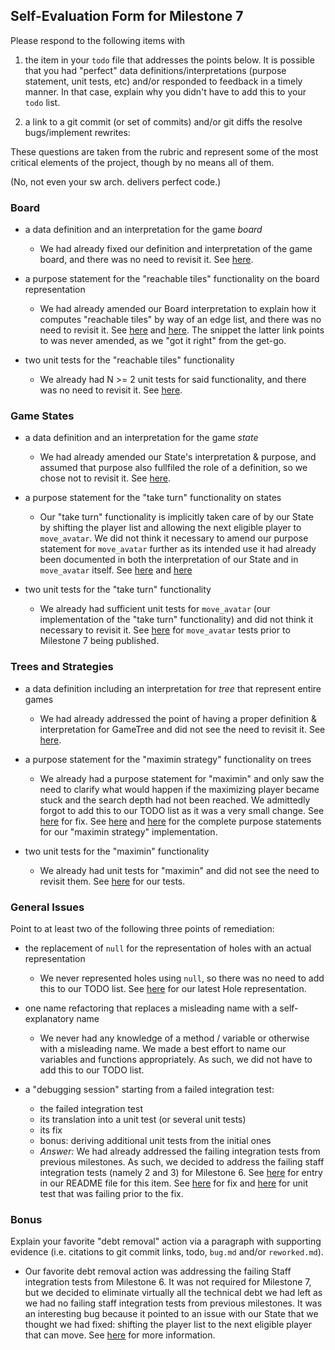 ## Self-Evaluation Form for Milestone 7

Please respond to the following items with

1. the item in your `todo` file that addresses the points below.
    It is possible that you had "perfect" data definitions/interpretations
    (purpose statement, unit tests, etc) and/or responded to feedback in a 
    timely manner. In that case, explain why you didn't have to add this to
    your `todo` list.

2. a link to a git commit (or set of commits) and/or git diffs the resolve
   bugs/implement rewrites: 

These questions are taken from the rubric and represent some of the most
critical elements of the project, though by no means all of them.

(No, not even your sw arch. delivers perfect code.)

### Board

- a data definition and an interpretation for the game _board_
    - We had already fixed our definition and interpretation of the game board, and there was no need to revisit it. See [here](https://github.ccs.neu.edu/CS4500-F20/quintana/commit/3744c1375e3b654b8b854e01b2eeb5e3fe90ea39#diff-a2e5e9a5574dc815c4a99949d621cf78).

- a purpose statement for the "reachable tiles" functionality on the board representation
    - We had already amended our Board interpretation to explain how it computes "reachable tiles" by way of an edge list, and there was no need to revisit it. See [here](https://github.ccs.neu.edu/CS4500-F20/quintana/commit/3744c1375e3b654b8b854e01b2eeb5e3fe90ea39#diff-a2e5e9a5574dc815c4a99949d621cf78R36-R40) and [here](https://github.ccs.neu.edu/CS4500-F20/quintana/blob/3744c1375e3b654b8b854e01b2eeb5e3fe90ea39/Fish/Common/board.py#L396-L409). The snippet the latter link points to was never amended, as we "got it right" from the get-go.

- two unit tests for the "reachable tiles" functionality
    - We already had N >= 2 unit tests for said functionality, and there was no need to revisit it. See [here](https://github.ccs.neu.edu/CS4500-F20/quintana/blob/3744c1375e3b654b8b854e01b2eeb5e3fe90ea39/Fish/Common/tests/board_tests.py#L237-L427).


### Game States 


- a data definition and an interpretation for the game _state_
    - We had already amended our State's interpretation & purpose, and assumed that purpose also fullfiled the role of a definition, so we chose not to revisit it. See [here](https://github.ccs.neu.edu/CS4500-F20/quintana/commit/3744c1375e3b654b8b854e01b2eeb5e3fe90ea39#diff-3c0c742881289081d1c3cfb361c6da0eR22-R44).

- a purpose statement for the "take turn" functionality on states
    - Our "take turn" functionality is implicitly taken care of by our State by shifting the player list and allowing the next eligible player to `move_avatar`. We did not think it necessary to amend our purpose statement for `move_avatar` further as its intended use it had already been documented in both the interpretation of our State and in `move_avatar` itself. See [here](https://github.ccs.neu.edu/CS4500-F20/quintana/commit/3744c1375e3b654b8b854e01b2eeb5e3fe90ea39#diff-3c0c742881289081d1c3cfb361c6da0eR34-R40) and [here](https://github.ccs.neu.edu/CS4500-F20/quintana/commit/d4cfe7e40a62c1aac09f70df53e1d6349f41b63e#diff-8b59c1ced5e1a2b96a91913cb360a99cR239-R242)

- two unit tests for the "take turn" functionality 
    - We already had sufficient unit tests for `move_avatar` (our implementation of the "take turn" functionality) and did not think it necessary to revisit it. See [here](https://github.ccs.neu.edu/CS4500-F20/quintana/blob/52437902b5505416e36fa8af1d242477a6e557f5/Fish/Common/tests/state_tests.py#L279-L514) for `move_avatar` tests prior to Milestone 7 being published. 

### Trees and Strategies


- a data definition including an interpretation for _tree_ that represent entire games
    - We had already addressed the point of having a proper definition & interpretation for GameTree and did not see the need to revisit it. See [here](https://github.ccs.neu.edu/CS4500-F20/quintana/commit/3744c1375e3b654b8b854e01b2eeb5e3fe90ea39#diff-a2b85550c39cc14472cf741196ccb390R10-R19).

- a purpose statement for the "maximin strategy" functionality on trees
    - We already had a purpose statement for "maximin" and only saw the need to clarify what would happen if the maximizing player became stuck and the search depth had not been reached. We admittedly forgot to add this to our TODO list as it was a very small change. See [here](https://github.ccs.neu.edu/CS4500-F20/quintana/commit/61981ac2ec08e44f119f4b0beb25817545bf3c0a#diff-8668b6307021688899b1d56141354730R73-R118) for fix. See [here](https://github.ccs.neu.edu/CS4500-F20/quintana/blob/9981d988be3aa1b66594cae83d8beae39509b2b7/Fish/Player/strategy.py#L105-L119) and [here](https://github.ccs.neu.edu/CS4500-F20/quintana/blob/9981d988be3aa1b66594cae83d8beae39509b2b7/Fish/Player/strategy.py#L69-L78) for the complete purpose statements for our "maximin strategy" implementation.

- two unit tests for the "maximin" functionality 
    - We already had unit tests for "maximin" and did not see the need to revisit them. See [here](https://github.ccs.neu.edu/CS4500-F20/quintana/blob/9981d988be3aa1b66594cae83d8beae39509b2b7/Fish/Player/Other/tests/strategy_tests.py#L196-L285) for our tests.

### General Issues

Point to at least two of the following three points of remediation: 


- the replacement of `null` for the representation of holes with an actual representation 
    - We never represented holes using `null`, so there was no need to add this to our TODO list. See [here](https://github.ccs.neu.edu/CS4500-F20/quintana/blob/master/Fish/Common/hole.py) for our latest Hole representation.

- one name refactoring that replaces a misleading name with a self-explanatory name
    - We never had any knowledge of a method / variable or otherwise with a misleading name. We made a best effort to name our variables and functions appropriately. As such, we did not have to add this to our TODO list.

- a "debugging session" starting from a failed integration test:
  - the failed integration test
  - its translation into a unit test (or several unit tests)
  - its fix
  - bonus: deriving additional unit tests from the initial ones 
  - *Answer:* We had already addressed the failing integration tests from previous milestones. As such, we decided to address the failing staff integration tests (namely 2 and 3) for Milestone 6. See [here](https://github.ccs.neu.edu/CS4500-F20/quintana/blame/9981d988be3aa1b66594cae83d8beae39509b2b7/7/todo.md#L4) for entry in our README file for this item. See [here](https://github.ccs.neu.edu/CS4500-F20/quintana/commit/8640d11096bace47f44a638e6416aa3ad84ec46f#diff-3c0c742881289081d1c3cfb361c6da0eR351-R362) for fix and [here](https://github.ccs.neu.edu/CS4500-F20/quintana/commit/8640d11096bace47f44a638e6416aa3ad84ec46f#diff-8c70528cbfd7d4467390cc3e36673746R826-R870) for unit test that was failing prior to the fix.


### Bonus

Explain your favorite "debt removal" action via a paragraph with
supporting evidence (i.e. citations to git commit links, todo, `bug.md`
and/or `reworked.md`).

- Our favorite debt removal action was addressing the failing Staff integration tests from Milestone 6. It was not required for Milestone 7, but we decided to eliminate virtually all the technical debt we had left as we had no failing staff integration tests from previous milestones. It was an interesting bug because it pointed to an issue with our State that we thought we had fixed: shifting the player list to the next eligible player that can move. See [here](https://github.ccs.neu.edu/CS4500-F20/quintana/blame/9981d988be3aa1b66594cae83d8beae39509b2b7/7/bugs.md#L1-L10) for more information.


